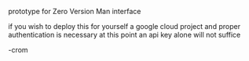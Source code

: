 prototype for Zero Version Man interface

if you wish to deploy this for yourself a google cloud project and proper authentication is necessary at this point
an api key alone will not suffice

-crom
